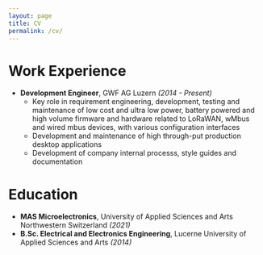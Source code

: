 ```yaml
---
layout: page
title: CV
permalink: /cv/
---
```


# Work Experience 

* **Development Engineer**, GWF AG Luzern *(2014 - Present)*
  - Key role in requirement engineering, development, testing and maintenance of low cost and ultra low power, battery powered and high volume firmware and hardware related to LoRaWAN, wMbus and wired mbus devices, with various configuration interfaces
  - Development and maintenance of high through-put production desktop applications
  - Development of company internal processs, style guides and documentation
  
# Education

* **MAS Microelectronics**, University of Applied Sciences and Arts Northwestern Switzerland *(2021)*
* **B.Sc. Electrical and Electronics Engineering**, Lucerne University of Applied Sciences and Arts *(2014)*

